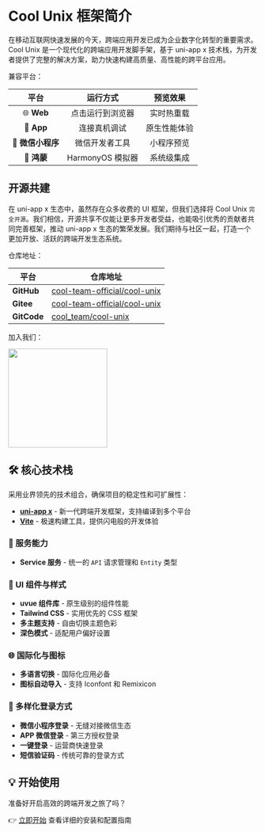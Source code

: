 # Cool Unix 框架简介

在移动互联网快速发展的今天，跨端应用开发已成为企业数字化转型的重要需求。Cool Unix 是一个现代化的跨端应用开发脚手架，基于 uni-app x 技术栈，为开发者提供了完整的解决方案，助力快速构建高质量、高性能的跨平台应用。

兼容平台：

|       平台        |     运行方式     |   预览效果   |
| :---------------: | :--------------: | :----------: |
|    🌐 **Web**     | 点击运行到浏览器 |  实时热重载  |
|    📱 **App**     |   连接真机调试   | 原生性能体验 |
| 💬 **微信小程序** |  微信开发者工具  |  小程序预览  |
|    🦋 **鸿蒙**    | HarmonyOS 模拟器 |  系统级集成  |

## 开源共建

在 uni-app x 生态中，虽然存在众多收费的 UI 框架，但我们选择将 Cool Unix `完全开源`。我们相信，开源共享不仅能让更多开发者受益，也能吸引优秀的贡献者共同完善框架，推动 uni-app x 生态的繁荣发展。我们期待与社区一起，打造一个更加开放、活跃的跨端开发生态系统。

仓库地址：

| 平台        | 仓库地址                                                                        |
| ----------- | ------------------------------------------------------------------------------- |
| **GitHub**  | [cool-team-official/cool-unix](https://github.com/cool-team-official/cool-unix) |
| **Gitee**   | [cool-team-official/cool-unix](https://gitee.com/cool-team-official/cool-unix)  |
| **GitCode** | [cool_team/cool-unix](https://gitcode.com/cool_team/cool-unix)                  |

加入我们：

<img src="/show/wechat.png" style="width: 200px" />

## 🛠️ 核心技术栈

采用业界领先的技术组合，确保项目的稳定性和可扩展性：

- **[uni-app x](https://doc.dcloud.net.cn/uni-app-x/)** - 新一代跨端开发框架，支持编译到多个平台
- **[Vite](https://vite.dev/)** - 极速构建工具，提供闪电般的开发体验

### 🔧 服务能力

- **Service 服务** - 统一的 `API` 请求管理和 `Entity` 类型

### 🎨 UI 组件与样式

- **uvue 组件库** - 原生级别的组件性能
- **Tailwind CSS** - 实用优先的 CSS 框架
- **多主题支持** - 自由切换主题色彩
- **深色模式** - 适配用户偏好设置

### 🌐 国际化与图标

- **多语言切换** - 国际化应用必备
- **图标自动导入** - 支持 Iconfont 和 Remixicon

### 🔐 多样化登录方式

- **微信小程序登录** - 无缝对接微信生态
- **APP 微信登录** - 第三方授权登录
- **一键登录** - 运营商快速登录
- **短信验证码** - 传统可靠的登录方式

## 💡 开始使用

准备好开启高效的跨端开发之旅了吗？

👉 [立即开始](./quick.md) 查看详细的安装和配置指南
